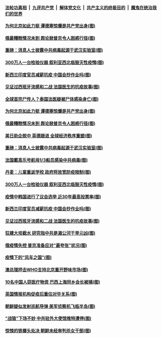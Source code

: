 

####  [法轮功真相](../../../../basic/blob/master/README.md?t=04162101) &nbsp;|&nbsp; [九评共产党](../../../../9ping.md/blob/master/README.md?t=04162101) &nbsp;|&nbsp; [解体党文化](../../../../jtdwh.md/blob/master/README.md?t=04162101)  &nbsp;|&nbsp; [共产主义的终极目的](../../../../gczydzjmd.md/blob/master/README.md?t=04162101) &nbsp;|&nbsp; [魔鬼在统治我们的世界](../../../../mgztzwmdsj.md/blob/master/README.md?t=04162101) 

#### [为何北京如此力挺 谭德塞惊爆是共产党出身(图)](../pages/p9/929993.md?t=04162101) 

#### [俄最糟糕情况未到 舆论掀普京令人困惑行径(图)](../pages/p9/929903.md?t=04162101) 

#### [重磅：消息人士披露中共病毒起源于武汉实验室(图)](../pages/p9/929966.md?t=04162101) 

#### [300万人一台检验仪器 叙利亚西北临毁灭性疫情(图)](../pages/p9/929900.md?t=04162101) 

#### [新西兰印度官员减薪抗疫 中国会抄作业吗(图)](../pages/p9/929960.md?t=04162101) 

#### [见证过西班牙流感和二战 法国医生的抗疫故事(图)](../pages/p9/929932.md?t=04162101) 

#### [全球首宗尸传人？泰国法医疑被尸体感染身亡(图)](../pages/p9/929995.md?t=04162101) 

#### [为何北京如此力挺 谭德塞惊爆是共产党出身(图)](../pages/p9/929993.md?t=04162101) 

#### [俄最糟糕情况未到 舆论掀普京令人困惑行径(图)](../pages/p9/929903.md?t=04162101) 

#### [美日助企脱中 英德跟进 全球经济秩序重塑(图)](../pages/p9/929953.md?t=04162101) 

#### [重磅：消息人士披露中共病毒起源于武汉实验室(图)](../pages/p9/929966.md?t=04162101) 

#### [法国戴高乐号航母1/3船员感染中共病毒(图)](../pages/p9/929963.md?t=04162101) 

#### [丹麦：儿童重返学校 政府将放宽防疫限制(图)](../pages/p9/929957.md?t=04162101) 

#### [300万人一台检验仪器 叙利亚西北临毁灭性疫情(图)](../pages/p9/929900.md?t=04162101) 

#### [疫情中韩国进行了议会选举 近30年最高投票率(图)](../pages/p9/929954.md?t=04162101) 

#### [新西兰印度官员减薪抗疫 中国会抄作业吗(图)](../pages/p9/929960.md?t=04162101) 

#### [见证过西班牙流感和二战 法国医生的抗疫故事(图)](../pages/p9/929932.md?t=04162101) 

#### [狂建大坝截水 研究指中共是湄公河干旱元凶(图)](../pages/p9/929803.md?t=04162101) 

#### [俄疫情失控 普京准备应对“最夸张”状况(图)](../pages/p9/929792.md?t=04162101) 

#### [疫情下的“风车之国”(图)](../pages/p9/929827.md?t=04162101) 

#### [澳总理抨击WHO支持北京重开野味市场(图)](../pages/p9/929818.md?t=04162101) 

#### [10名中国人窃医疗物资 巴西上海同乡会长被捕(图)](../pages/p9/929791.md?t=04162101) 

#### [英国情报机构促疫后重估对华关系(图)](../pages/p9/929804.md?t=04162101) 

#### [朝鲜疑似发射巡航导弹 美军侦察机飞临半岛(图)](../pages/p9/929776.md?t=04162101) 

#### [“战狼”下场不妙 中共驻外大使馆推特遭停(图)](../pages/p9/929751.md?t=04162101) 

#### [惊悚的铁榔头处决 朝鲜未经审判杀女干部(图)](../pages/p9/929655.md?t=04162101) 

